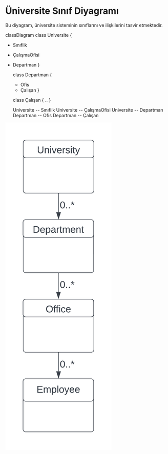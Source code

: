 # Üniversite Sınıf Diyagramı

Bu diyagram, üniversite sisteminin sınıflarını ve ilişkilerini tasvir etmektedir.

classDiagram
class Universite {
+ Sınıflik
+ ÇalışmaOfisi
+ Departman
  }

  class Departman {
  + Ofis
  + Çalışan
  }

  class Çalışan {
  ..
  }

  Universite -- Sınıflik
  Universite -- ÇalışmaOfisi
  Universite -- Departman
  Departman -- Ofis
  Departman -- Çalışan


![image](https://github.com/onur-karakus/OOP/blob/main/UniversityManagementSystem/src/UMS.png)